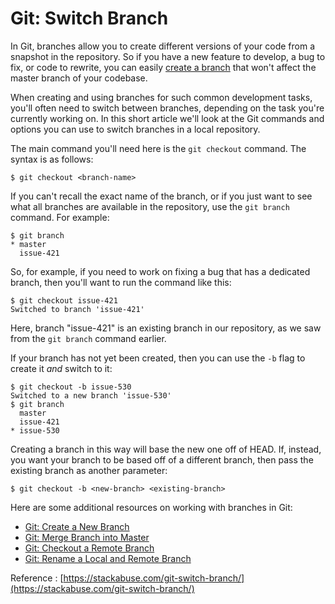 # Git: Switch Branch

In Git, branches allow you to create different versions of your code from a snapshot in the repository. So if you have a new feature to develop, a bug to fix, or code to rewrite, you can easily [create a branch](https://stackabuse.com/git-create-a-new-branch/) that won't affect the master branch of your codebase.

When creating and using branches for such common development tasks, you'll often need to switch between branches, depending on the task you're currently working on. In this short article we'll look at the Git commands and options you can use to switch branches in a local repository.

The main command you'll need here is the `git checkout` command. The syntax is as follows:

```text
$ git checkout <branch-name>
```

If you can't recall the exact name of the branch, or if you just want to see what all branches are available in the repository, use the `git branch` command. For example:

```text
$ git branch
* master
  issue-421
```

So, for example, if you need to work on fixing a bug that has a dedicated branch, then you'll want to run the command like this:

```text
$ git checkout issue-421
Switched to branch 'issue-421'
```

Here, branch "issue-421" is an existing branch in our repository, as we saw from the `git branch` command earlier.

If your branch has not yet been created, then you can use the `-b` flag to create it _and_ switch to it:

```text
$ git checkout -b issue-530
Switched to a new branch 'issue-530'
$ git branch
  master
  issue-421
* issue-530
```

Creating a branch in this way will base the new one off of HEAD. If, instead, you want your branch to be based off of a different branch, then pass the existing branch as another parameter:

```text
$ git checkout -b <new-branch> <existing-branch>
```

Here are some additional resources on working with branches in Git:

* [Git: Create a New Branch](https://stackabuse.com/git-create-a-new-branch/)
* [Git: Merge Branch into Master](https://stackabuse.com/git-merge-branch-into-master/)
* [Git: Checkout a Remote Branch](https://stackabuse.com/git-checkout-a-remote-branch/)
* [Git: Rename a Local and Remote Branch](https://stackabuse.com/git-rename-a-local-and-remote-branch/)

Reference : [https://stackabuse.com/git-switch-branch/](https://stackabuse.com/git-switch-branch/) 

